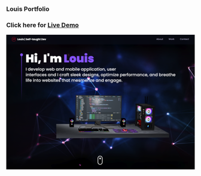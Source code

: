 ### Louis Portfolio
### Click here for [Live Demo](https://louis-portfolio.netlify.app/)
![Alt text](https://github.com/louis2688/3d_dev_portfolio/blob/main/src/assets/demo.png "Demo")
